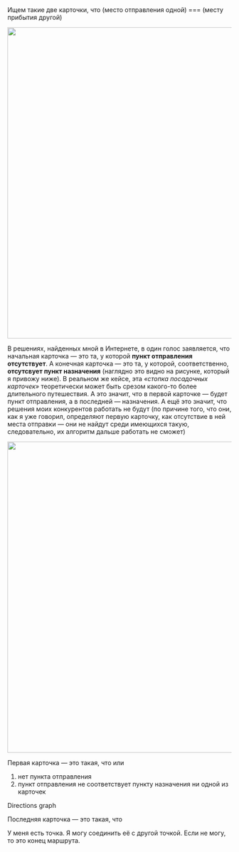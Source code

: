 
##
Ищем такие две карточки, что (место отправления одной) === (месту прибытия другой)


<img src='https://pp.userapi.com/c638824/v638824043/2bd99/kk_aZG_oDF8.jpg' width=700/>

В решениях, найденных мной в Интернете, в один голос заявляется, что начальная карточка — это та, у которой **пункт отправления отсутствует**. А конечная карточка — это та, у которой, соответственно, **отсутсвует пункт назначения** (наглядно это видно на рисунке, который я привожу ниже). В реальном же кейсе, эта *«стопка посадочных карточек»* теоретически может быть срезом какого-то более длительного путешествия. А это значит, что в первой карточке — будет пункт отправления, а в последней — назначения. А ещё это значит, что решения моих конкурентов работать не будут (по причине того, что они, как я уже говорил, определяют первую карточку, как отсутствие в ней места отправки — они не найдут среди имеющихся такую, следовательно, их алгоритм дальше работать не сможет)

<img src='https://pp.userapi.com/c638824/v638824043/2be57/h7qGu7HF_tA.jpg' width=700/>

Первая карточка — это такая, что или
  1. нет пункта отправления
  2. пункт отправления не соответствует пункту назначения ни одной из карточек



Directions graph

Последняя карточка — это такая, что


У меня есть точка. Я могу соединить её с другой точкой. Если не могу, то это конец маршрута.
